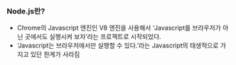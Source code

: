 ### Node.js란?
* Chrome의 Javascript 엔진인 V8 엔진을 사용해서 ‘Javascript를 브라우저가 아닌 곳에서도 실행시켜 보자’라는 프로젝트로 시작되었다.
* ‘Javascript는 브라우저에서만 실행할 수 있다.’라는 Javascript의 태생적으로 가지고 있던 한계가 사라짐